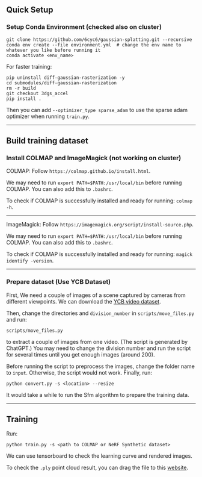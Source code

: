## Quick Setup

### Setup Conda Environment (checked also on cluster)
```
git clone https://github.com/6cyc6/gaussian-splatting.git --recursive
conda env create --file environment.yml  # change the env name to whatever you like before running it
conda activate <env_name>
```

For faster training:
```
pip uninstall diff-gaussian-rasterization -y
cd submodules/diff-gaussian-rasterization
rm -r build
git checkout 3dgs_accel
pip install .
```
Then you can add `--optimizer_type sparse_adam` to use the sparse adam optimizer when running `train.py`.

---

## Build training dataset
### Install COLMAP and ImageMagick (not working on cluster)
COLMAP: Follow `https://colmap.github.io/install.html`.

We may need to run `export PATH=$PATH:/usr/local/bin` before running COLMAP. You can also add this to `.bashrc`.

To check if COLMAP is successfully installed and ready for running: `colmap -h`.

---

ImageMagick: Follow `https://imagemagick.org/script/install-source.php`.

We may need to run `export PATH=$PATH:/usr/local/bin` before running COLMAP. You can also add this to `.bashrc`.

To check if COLMAP is successfully installed and ready for running: `magick identify -version`.

---

### Prepare dataset (Use YCB Dataset)

First, We need a couple of images of a scene captured by cameras from different viewpoints.
We can download the [YCB video dataset](https://rse-lab.cs.washington.edu/projects/posecnn/).

Then, change the directories and `division_number` in `scripts/move_files.py` and run:
```
scripts/move_files.py
```
to extract a couple of images from one video. (The script is generated by ChatGPT.) You may need to change the division 
number and run the script for several times until you get enough images (around 200).

Before running the script to preprocess the images, change the folder name to `input`. Otherwise, the script would not work.
Finally, run:
```
python convert.py -s <location> --resize
```
It would take a while to run the Sfm algorithm to prepare the training data.

---

## Training

Run:
```
python train.py -s <path to COLMAP or NeRF Synthetic dataset>
```
We can use tensorboard to check the learning curve and rendered images.

To check the `.ply` point cloud result, you can drag the file to this [website](https://playcanvas.com/supersplat/editor/).
